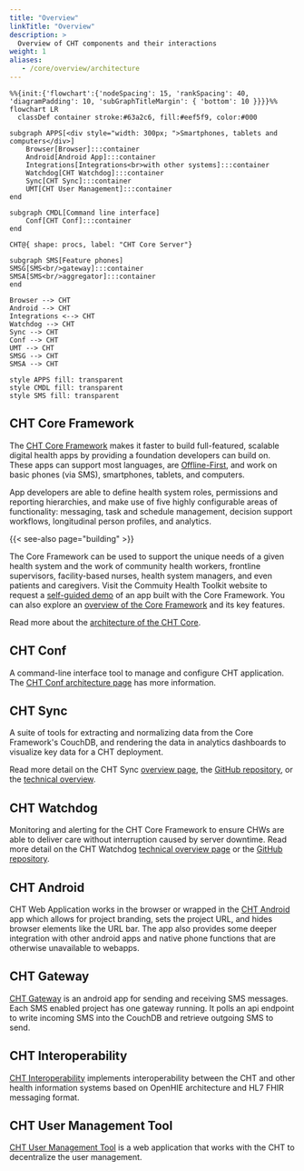 ```yaml
---
title: "Overview"
linkTitle: "Overview"
description: >
  Overview of CHT components and their interactions
weight: 1
aliases:
   - /core/overview/architecture
---
```


```mermaid
%%{init:{'flowchart':{'nodeSpacing': 15, 'rankSpacing': 40, 'diagramPadding': 10, 'subGraphTitleMargin': { 'bottom': 10 }}}}%%
flowchart LR
  classDef container stroke:#63a2c6, fill:#eef5f9, color:#000
  
subgraph APPS[<div style="width: 300px; ">Smartphones, tablets and computers</div>]
    Browser[Browser]:::container
    Android[Android App]:::container
    Integrations[Integrations<br>with other systems]:::container
    Watchdog[CHT Watchdog]:::container
    Sync[CHT Sync]:::container
    UMT[CHT User Management]:::container
end

subgraph CMDL[Command line interface]
    Conf[CHT Conf]:::container
end

CHT@{ shape: procs, label: "CHT Core Server"}

subgraph SMS[Feature phones]
SMSG[SMS<br/>gateway]:::container
SMSA[SMS<br/>aggregator]:::container
end

Browser --> CHT
Android --> CHT
Integrations <--> CHT
Watchdog --> CHT
Sync --> CHT
Conf --> CHT
UMT --> CHT
SMSG --> CHT
SMSA --> CHT

style APPS fill: transparent
style CMDL fill: transparent
style SMS fill: transparent
```

## CHT Core Framework

The [CHT Core Framework](/technical-overview/architecture/cht-core) makes it faster to build full-featured, scalable digital health apps by providing a foundation developers can build on. These apps can support most languages, are [Offline-First](/technical-overview/concepts/offline-first), and work on basic phones (via SMS), smartphones, tablets, and computers.

App developers are able to define health system roles, permissions and reporting hierarchies, and make use of five highly configurable areas of functionality: messaging, task and schedule management, decision support workflows, longitudinal person profiles, and analytics.

{{< see-also page="building" >}}

The Core Framework can be used to support the unique needs of a given health system and the work of community health workers, frontline supervisors, facility-based nurses, health system managers, and even patients and caregivers. Visit the Commuity Health Toolkit website to request a [self-guided demo](https://communityhealthtoolkit.org/contact) of an app built with the Core Framework. You can also explore an [overview of the Core Framework](/building) and its key features.

Read more about the [architecture of the CHT Core](/technical-overview/architecture/cht-core).

## CHT Conf

A command-line interface tool to manage and configure CHT application. The 
[CHT Conf architecture page](/technical-overview/architecture/cht-conf) has more information.

## CHT Sync

A suite of tools for extracting and normalizing data from the Core Framework's CouchDB, and rendering the data in analytics dashboards to visualize key data for a CHT deployment.

Read more detail on the CHT Sync [overview page](/technical-overview/architecture/cht-sync),  the [GitHub repository](https://github.com/medic/cht-sync), or the [technical overview](/technical-overview/architecture/cht-sync).

## CHT Watchdog

Monitoring and alerting for the CHT Core Framework to ensure CHWs are able to deliver care without interruption caused by server downtime.  Read more detail on the CHT Watchdog [technical overview page](/technical-overview/architecture/cht-watchdog) or the [GitHub repository](https://github.com/medic/cht-watchdog).

## CHT Android

CHT Web Application works in the browser or wrapped in the [CHT Android](/technical-overview/architecture/cht-android) app which allows for project branding, sets the project URL, and hides browser elements like the URL bar. The app also provides some deeper integration with other android apps and native phone functions that are otherwise unavailable to webapps.

## CHT Gateway

[CHT Gateway](https://github.com/medic/cht-gateway) is an android app for sending and receiving SMS messages. Each SMS enabled project has one gateway running. It polls an api endpoint to write incoming SMS into the CouchDB and retrieve outgoing SMS to send.

## CHT Interoperability

[CHT Interoperability](/technical-overview/architecture/cht-interoperability) implements interoperability between the CHT and other health information systems based on OpenHIE architecture and HL7 FHIR messaging format.

## CHT User Management Tool

[CHT User Management Tool](/building/contact-management/user-management-tool) is a web application that works with the CHT to decentralize the user management. 
